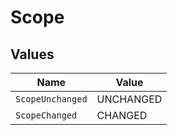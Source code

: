 # Scope


## Values

| Name             | Value            |
| ---------------- | ---------------- |
| `ScopeUnchanged` | UNCHANGED        |
| `ScopeChanged`   | CHANGED          |